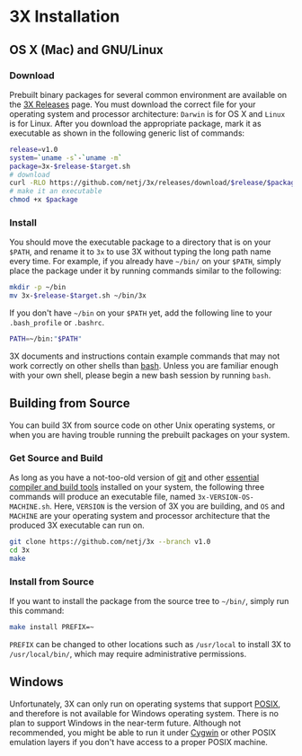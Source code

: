 # <i class="icon-beaker"></i> 3X Installation

## OS X (Mac) and GNU/Linux

### Download
Prebuilt binary packages for several common environment are available on the [3X Releases][] page.
You must download the correct file for your operating system and processor architecture: `Darwin` is for OS X and `Linux` is for Linux.
After you download the appropriate package, mark it as executable as shown in the following generic list of commands:

```bash
release=v1.0
system=`uname -s`-`uname -m`
package=3x-$release-$target.sh
# download
curl -RLO https://github.com/netj/3x/releases/download/$release/$package
# make it an executable
chmod +x $package
```

### Install

You should move the executable package to a directory that is on your `$PATH`, and rename it to `3x` to use 3X without typing the long path name every time.
For example, if you already have `~/bin/` on your `$PATH`, simply place the package under it by running commands similar to the following:

```bash
mkdir -p ~/bin
mv 3x-$release-$target.sh ~/bin/3x
```

If you don't have `~/bin` on your `$PATH` yet, add the following line to your
`.bash_profile` or `.bashrc`.

```bash
PATH=~/bin:"$PATH"
```

3X documents and instructions contain example commands that may not work correctly on other shells than [bash][].
Unless you are familiar enough with your own shell, please begin a new bash session by running `bash`.



## Building from Source

You can build 3X from source code on other Unix operating systems, or when you are having trouble running the prebuilt packages on your system.

### Get Source and Build

As long as you have a not-too-old version of [git][] and other [essential compiler and build tools][build-essential] installed on your system, the following three commands will produce an executable file, named `3x-VERSION-OS-MACHINE.sh`.
Here, `VERSION` is the version of 3X you are building, and `OS` and `MACHINE` are your operating system and processor architecture that the produced 3X executable can run on.

```bash
git clone https://github.com/netj/3x --branch v1.0
cd 3x
make
```

### Install from Source

If you want to install the package from the source tree to `~/bin/`, simply run this command:

```bash
make install PREFIX=~
```

`PREFIX` can be changed to other locations such as `/usr/local` to install 3X to `/usr/local/bin/`, which may require administrative permissions.



## Windows

Unfortunately, 3X can only run on operating systems that support [POSIX][], and therefore is not available for Windows operating system.
There is no plan to support Windows in the near-term future.
Although not recommended, you might be able to run it under [Cygwin][] or other POSIX emulation layers if you don't have access to a proper POSIX machine.



[3X Releases]: https://github.com/netj/3x/releases

[Bash]: https://en.wikipedia.org/wiki/Bash_(Unix_shell)

[Git]: http://git-scm.com
[build-essential]: http://superuser.com/a/352002/45702
[POSIX]: https://en.wikipedia.org/wiki/POSIX
[cygwin]: http://cygwin.com

<link rel="stylesheet" type="text/css" href="http://netdna.bootstrapcdn.com/font-awesome/3.0.2/css/font-awesome.css">

